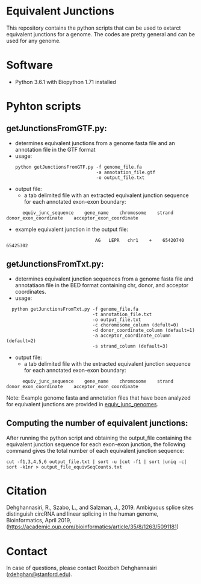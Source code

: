 # Equivalent Junctions

This repository contains the python scripts that can be used to extarct equivalent junctions for a genome. The codes are pretty general and can be used for any genome.

# Software

- Python 3.6.1 with Biopython 1.71 installed

# Pyhton scripts

## getJunctionsFromGTF.py: 
   - determines equivalent junctions from a genome fasta file and an annotation file in the GTF format
   - usage:
      ```  
     python getJunctionsFromGTF.py -f genome_file.fa
                                    -a annotation_file.gtf
                                    -o output_file.txt
      ```
   - output file:  
      - a tab delimited file with an extracted equivalent junction sequence for each annotated exon-exon boundary: 

   ```
         equiv_junc_sequence    gene_name    chromosome    strand    donor_exon_coordinate    acceptor_exon_coordinate 
   ```
   - example equivalent junction in the output file:
   
   ```
                                    AG   LEPR   chr1    +    65420740    65425302  
   ```
   ## getJunctionsFromTxt.py: 
   - determines equivalent junction sequences from a genome fasta file and annotatiaon file in the BED format containing chr, donor, and acceptor coordinates.
   - usage: 
   
  ```
    python getJunctionsFromTxt.py -f genome_file.fa
                                  -t annotation_file.txt
                                  -o output_file.txt
                                  -c choromosome_column (defult=0) 
                                  -d donor_coordinate_column (default=1) 
                                  -a acceptor_coordinate_column (default=2)
                                  -s strand_column (default=3)
   ```
   - output file: 
      - a tab delimited file with the extracted equivalent junction sequence for each annotated exon-exon boundary: 
  
   ```
         equiv_junc_sequence    gene_name    chromosome    strand    donor_exon_coordinate    acceptor_exon_coordinate 
   ```
   Note: Example genome fasta and annotation files that have been analyzed for equivalent junctions are provided in [equiv_junc_genomes](https://github.com/roozbehdn/Equivalent-Junctions/blob/master/equiv_junc_genomes.md).

## Computing the number of equivalent junctions:

After running the python script and obtaining the output_file containing the equivalent junction sequence for each exon-exon junction, the following command gives the total number of each equivalent junction sequence:
```
cut -f1,3,4,5,6 output_file.txt | sort -u |cut -f1 | sort |uniq -c| sort -k1nr > output_file_equivSeqCounts.txt 
```

# Citation

Dehghannasiri, R., Szabo, L., and Salzman, J., 2019. Ambiguous splice sites distinguish circRNA and linear splicing in the human genome, Bioinformatics, April 2019, (https://academic.oup.com/bioinformatics/article/35/8/1263/5091181)

# Contact

In case of questions, please contact Roozbeh Dehghannasiri (rdehghan@stanford.edu).
